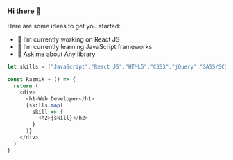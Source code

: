 ### Hi there 👋


Here are some ideas to get you started:

- 🔭 I’m currently working on React JS
- 🌱 I’m currently learning JavaScript frameworks
- 💬 Ask me about Any library

```javascript
let skills = ["JavaScript","React JS","HTML5","CSS3","jQuery","SASS/SCSS"]

const Razmik = () => {
  return (
    <div>
      <h1>Web Developer</h1>
      {skills.map(
        skill => {
          <h2>{skill}</h2>
        }
      )}
    </div>
  )
}  

```
